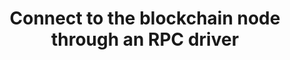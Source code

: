 ---
title: Connect to the blockchain node through an RPC driver
excerpt: >
  <p><b>2 credits per RPC method in an API call</b></p>

  <p>Connect directly to the blockchain node provided by Tatum.</p>

  <p>The <code>PUT</code> method is used. The API endpoint URL acts as an
  HTTP-based RPC driver.</p>
api:
  file: api.json
  operationId: NodeJsonRpcPutDriver
hidden: false
---